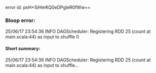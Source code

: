 error id: pxH+SiHmKQ0eDPgleR0fWw==
### Bloop error:

25/06/17 23:54:36 INFO DAGScheduler: Registering RDD 25 (count at main.scala:44) as input to shuffle 0
#### Short summary: 

25/06/17 23:54:36 INFO DAGScheduler: Registering RDD 25 (count at main.scala:44) as input to shuffle...